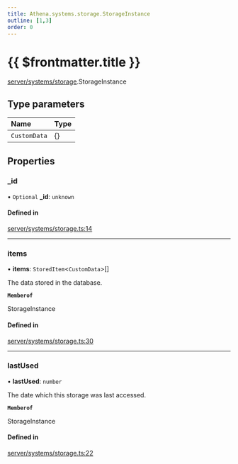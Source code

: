 ```yaml
---
title: Athena.systems.storage.StorageInstance
outline: [1,3]
order: 0
---
```


# {{ $frontmatter.title }}


[server/systems/storage](../modules/server_systems_storage.md).StorageInstance

## Type parameters

| Name | Type |
| :------ | :------ |
| `CustomData` | {} |

## Properties

### \_id

• `Optional` **\_id**: `unknown`

#### Defined in

[server/systems/storage.ts:14](https://github.com/Stuyk/altv-athena/blob/9c488f0/src/core/server/systems/storage.ts#L14)

___

### items

• **items**: `StoredItem`<`CustomData`\>[]

The data stored in the database.

**`Memberof`**

StorageInstance

#### Defined in

[server/systems/storage.ts:30](https://github.com/Stuyk/altv-athena/blob/9c488f0/src/core/server/systems/storage.ts#L30)

___

### lastUsed

• **lastUsed**: `number`

The date which this storage was last accessed.

**`Memberof`**

StorageInstance

#### Defined in

[server/systems/storage.ts:22](https://github.com/Stuyk/altv-athena/blob/9c488f0/src/core/server/systems/storage.ts#L22)
